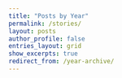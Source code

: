 ```yaml
---
title: "Posts by Year"
permalink: /stories/
layout: posts
author_profile: false
entries_layout: grid
show_excerpts: true
redirect_from: /year-archive/
---
```

